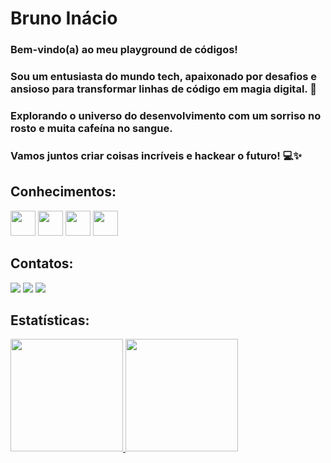 # Bruno Inácio

### Bem-vindo(a) ao meu playground de códigos! 
### Sou um entusiasta do mundo tech, apaixonado por desafios e ansioso para transformar linhas de código em magia digital. 🚀 
### Explorando o universo do desenvolvimento com um sorriso no rosto e muita cafeína no sangue. 

### Vamos juntos criar coisas incríveis e hackear o futuro! 💻✨



## Conhecimentos:

<img loading="lazy" src="https://cdn.jsdelivr.net/gh/devicons/devicon/icons/git/git-original.svg" width="40" height="40"/> <img loading="lazy" src="https://cdn.jsdelivr.net/gh/devicons/devicon/icons/github/github-original.svg" width="40" height="40"/> <img loading="lazy" src="https://cdn.jsdelivr.net/gh/devicons/devicon/icons/mysql/mysql-original-wordmark.svg" width="40" height="40"/> <img loading="lazy" src="https://cdn.jsdelivr.net/gh/devicons/devicon/icons/csharp/csharp-original.svg" width="40" height="40"/>          
          

## Contatos:

<div>
<a href="https://instagram.com/brunoisouza" target="_blank"><img loading="lazy" src="https://img.shields.io/badge/-Instagram-%23E4405F?style=for-the-badge&logo=instagram&logoColor=white" target="_blank"></a>
<a href = "mailto:lubru70@gmail.com"><img loading="lazy" src="https://img.shields.io/badge/Gmail-D14836?style=for-the-badge&logo=gmail&logoColor=white" target="_blank"></a>
<a href="https://www.linkedin.com/in/bruno-inácio-de-souza" target="_blank"><img loading="lazy" src="https://img.shields.io/badge/-LinkedIn-%230077B5?style=for-the-badge&logo=linkedin&logoColor=white" target="_blank"></a>   
</div>

## Estatísticas:
<div>
<a href="https://github.com/brunoisouza">
<img loading="lazy" height="180em" src="https://github-readme-stats.vercel.app/api/top-langs/?username=brunoisouza&layout=compact&langs_count=7&theme=dracula"/>
<img loading="lazy" height="180em" src="https://github-readme-stats.vercel.app/api?username=brunoisouza&show_icons=true&theme=dracula&include_all_commits=true&count_private=true"/>
</div>
